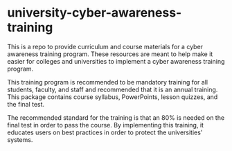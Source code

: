 # university-cyber-awareness-training
This is a repo to provide curriculum and course materials for a cyber awareness training program. These resources are meant to help make it easier for colleges and universities to implement a cyber awareness training program.

This training program is recommended to be mandatory training for all students, faculty, and staff and recommended that it is an annual training. This package contains course syllabus, PowerPoints, lesson quizzes, and the final test.

The recommended standard for the training is that an 80% is needed on the final test in order to pass the course. By implementing this training, it educates users on best practices in order to protect the universities' systems.
